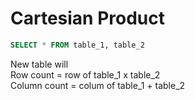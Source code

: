 # Cartesian Product
```sql
SELECT * FROM table_1, table_2
```

New table will <br>
Row count = row of table_1 x table_2<br>
Column count = colum of table_1 + table_2
